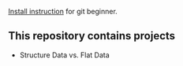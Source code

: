 
[Install instruction](install.md) for git beginner.

## This repository contains projects

* Structure Data vs. Flat Data